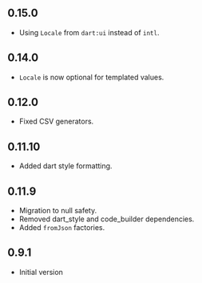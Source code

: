 ## 0.15.0

- Using `Locale` from `dart:ui` instead of `intl`.

## 0.14.0

- `Locale` is now optional for templated values.

## 0.12.0

- Fixed CSV generators.

## 0.11.10

- Added dart style formatting.

## 0.11.9

- Migration to null safety.
- Removed dart_style and code_builder dependencies.
- Added `fromJson` factories.

## 0.9.1

- Initial version
